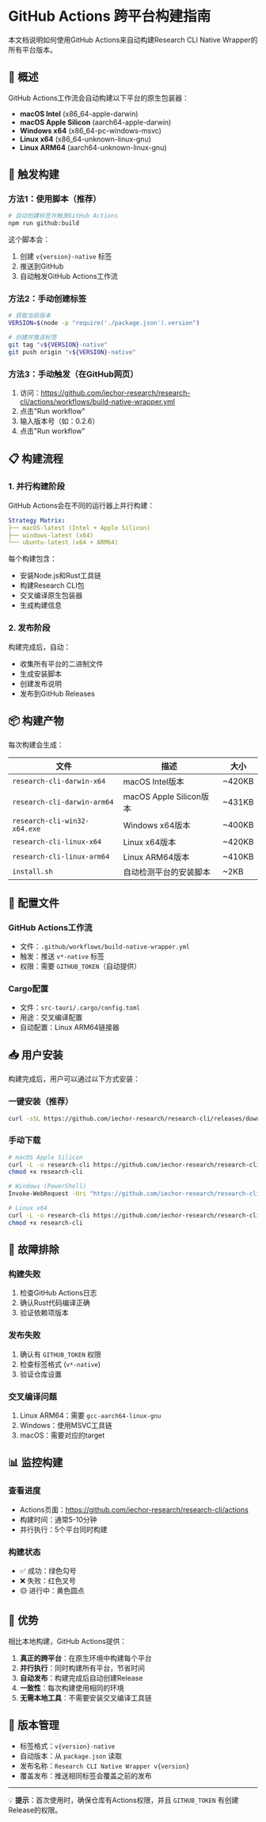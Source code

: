 # GitHub Actions 跨平台构建指南

本文档说明如何使用GitHub Actions来自动构建Research CLI Native Wrapper的所有平台版本。

## 🎯 概述

GitHub Actions工作流会自动构建以下平台的原生包装器：

- **macOS Intel** (x86_64-apple-darwin)
- **macOS Apple Silicon** (aarch64-apple-darwin)
- **Windows x64** (x86_64-pc-windows-msvc)
- **Linux x64** (x86_64-unknown-linux-gnu)
- **Linux ARM64** (aarch64-unknown-linux-gnu)

## 🚀 触发构建

### 方法1：使用脚本（推荐）

```bash
# 自动创建标签并触发GitHub Actions
npm run github:build
```

这个脚本会：

1. 创建 `v{version}-native` 标签
2. 推送到GitHub
3. 自动触发GitHub Actions工作流

### 方法2：手动创建标签

```bash
# 获取当前版本
VERSION=$(node -p "require('./package.json').version")

# 创建并推送标签
git tag "v${VERSION}-native"
git push origin "v${VERSION}-native"
```

### 方法3：手动触发（在GitHub网页）

1. 访问：https://github.com/iechor-research/research-cli/actions/workflows/build-native-wrapper.yml
2. 点击"Run workflow"
3. 输入版本号（如：0.2.6）
4. 点击"Run workflow"

## 📋 构建流程

### 1. 并行构建阶段

GitHub Actions会在不同的运行器上并行构建：

```yaml
Strategy Matrix:
├── macOS-latest (Intel + Apple Silicon)
├── windows-latest (x64)
└── ubuntu-latest (x64 + ARM64)
```

每个构建包含：

- 安装Node.js和Rust工具链
- 构建Research CLI包
- 交叉编译原生包装器
- 生成构建信息

### 2. 发布阶段

构建完成后，自动：

- 收集所有平台的二进制文件
- 生成安装脚本
- 创建发布说明
- 发布到GitHub Releases

## 📦 构建产物

每次构建会生成：

| 文件                         | 描述                    | 大小   |
| ---------------------------- | ----------------------- | ------ |
| `research-cli-darwin-x64`    | macOS Intel版本         | ~420KB |
| `research-cli-darwin-arm64`  | macOS Apple Silicon版本 | ~431KB |
| `research-cli-win32-x64.exe` | Windows x64版本         | ~400KB |
| `research-cli-linux-x64`     | Linux x64版本           | ~420KB |
| `research-cli-linux-arm64`   | Linux ARM64版本         | ~410KB |
| `install.sh`                 | 自动检测平台的安装脚本  | ~2KB   |

## 🔧 配置文件

### GitHub Actions工作流

- 文件：`.github/workflows/build-native-wrapper.yml`
- 触发：推送 `v*-native` 标签
- 权限：需要 `GITHUB_TOKEN`（自动提供）

### Cargo配置

- 文件：`src-tauri/.cargo/config.toml`
- 用途：交叉编译配置
- 自动配置：Linux ARM64链接器

## 📥 用户安装

构建完成后，用户可以通过以下方式安装：

### 一键安装（推荐）

```bash
curl -sSL https://github.com/iechor-research/research-cli/releases/download/v0.2.6-native/install.sh | bash
```

### 手动下载

```bash
# macOS Apple Silicon
curl -L -o research-cli https://github.com/iechor-research/research-cli/releases/download/v0.2.6-native/research-cli-darwin-arm64
chmod +x research-cli

# Windows (PowerShell)
Invoke-WebRequest -Uri "https://github.com/iechor-research/research-cli/releases/download/v0.2.6-native/research-cli-win32-x64.exe" -OutFile "research-cli.exe"

# Linux x64
curl -L -o research-cli https://github.com/iechor-research/research-cli/releases/download/v0.2.6-native/research-cli-linux-x64
chmod +x research-cli
```

## 🐛 故障排除

### 构建失败

1. 检查GitHub Actions日志
2. 确认Rust代码编译正确
3. 验证依赖项版本

### 发布失败

1. 确认有 `GITHUB_TOKEN` 权限
2. 检查标签格式 (`v*-native`)
3. 验证仓库设置

### 交叉编译问题

1. Linux ARM64：需要 `gcc-aarch64-linux-gnu`
2. Windows：使用MSVC工具链
3. macOS：需要对应的target

## 📊 监控构建

### 查看进度

- Actions页面：https://github.com/iechor-research/research-cli/actions
- 构建时间：通常5-10分钟
- 并行执行：5个平台同时构建

### 构建状态

- ✅ 成功：绿色勾号
- ❌ 失败：红色叉号
- 🟡 进行中：黄色圆点

## 🎉 优势

相比本地构建，GitHub Actions提供：

1. **真正的跨平台**：在原生环境中构建每个平台
2. **并行执行**：同时构建所有平台，节省时间
3. **自动发布**：构建完成后自动创建Release
4. **一致性**：每次构建使用相同的环境
5. **无需本地工具**：不需要安装交叉编译工具链

## 🔄 版本管理

- 标签格式：`v{version}-native`
- 自动版本：从 `package.json` 读取
- 发布名称：`Research CLI Native Wrapper v{version}`
- 覆盖发布：推送相同标签会覆盖之前的发布

---

💡 **提示**：首次使用时，确保仓库有Actions权限，并且 `GITHUB_TOKEN` 有创建Release的权限。
